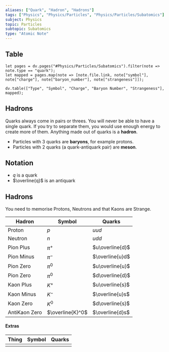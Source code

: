 ```yaml
---
aliases: ["Quark", "Hadron", "Hadrons"]
tags: ["Physics", "Physics/Particles", "Physics/Particles/Subatomics"]
subject: Physics
topic: Particles
subtopic: Subatomics
type: "Atomic Note"
---
```


## Table
```dataviewjs
let pages = dv.pages("#Physics/Particles/Subatomics").filter(note => note.type == "quark");
let mapped = pages.map(note => [note.file.link, note["symbol"], note["charge"], note["baryon_number"], note["strangeness"]]);

dv.table(["Type", "Symbol", "Charge", "Baryon Number", "Strangeness"], mapped);
```

## Hadrons
Quarks always come in pairs or threes. You will never be able to have a single quark. If you try to separate them, you would use enough energy to create more of them. Anything made out of quarks is a **hadron**. 
 - Particles with 3 quarks are **baryons**, for example protons.
 - Particles with 2 quarks (a quark-antiquark pair) are **meson**.

## Notation
 - $q$ is a quark
 - $\overline{q}$ is an antiquark

## Hadrons

You need to memorise Protons, Neutrons and that Kaons are Strange.

| Hadron        | Symbol           | Quarks          |
| ------------- | ---------------- | --------------- |
| Proton        | $p$              | $uud$           |
| Neutron       | $n$              | $udd$           |
| Pion Plus     | $\pi^+$          | $u\overline{d}$ |
| Pion Minus    | $\pi^-$          | $\overline{u}d$ |
| Pion Zero     | $\pi^0$          | $u\overline{u}$ |
| Pion Zero     | $\pi^0$          | $d\overline{d}$ |
| Kaon Plus     | $K^+$            | $u\overline{s}$ |
| Kaon Minus    | $K^-$            | $\overline{u}s$ |
| Kaon Zero     | $K^0$            | $d\overline{s}$            |
| AntiKaon Zero | $\overline{K}^0$ | $\overline{d}s$ |

#### Extras
| Thing | Symbol | Quarks |
| ----- | ------ | ------ |
|       |        |        |
